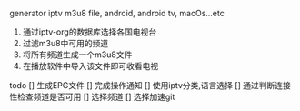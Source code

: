generator iptv m3u8 file, android, android tv, macOs...etc


1. 通过iptv-org的数据库选择各国电视台
2. 过滤m3u8中可用的频道
3. 将所有频道生成一个m3u8文件
4. 在播放软件中导入该文件即可收看电视

todo
[] 生成EPG文件
[] 完成操作通知
[] 使用iptv分类,语言选择
[] 通过判断连接性检查频道是否可用
[] 选择频道
[] 选择加速git